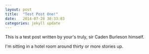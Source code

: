 ```yaml
---
layout: post
title:  "Test Post One!"
date:   2014-07-28 30:33:03
categories: jekyll update
---
```


This is a test post written by your's truly, sir Caden Burleson himself.

I'm sitting in a hotel room around thirty or more stories up.

